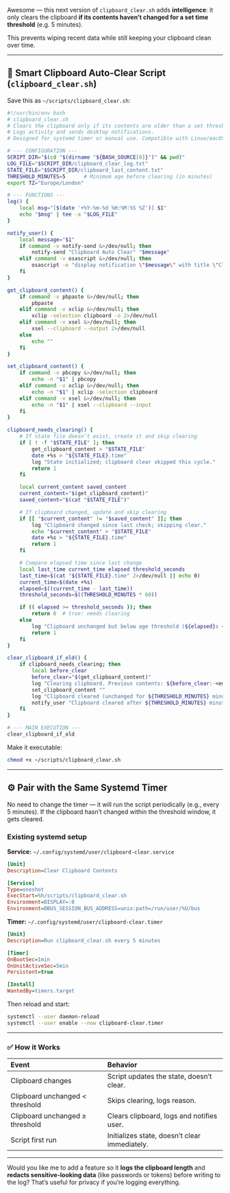 Awesome — this next version of `clipboard_clear.sh` adds **intelligence**:
it only clears the clipboard **if its contents haven’t changed for a set time threshold** (e.g. 5 minutes).

This prevents wiping recent data while still keeping your clipboard clean over time.

---

## 🧩 Smart Clipboard Auto-Clear Script (`clipboard_clear.sh`)

Save this as `~/scripts/clipboard_clear.sh`:

```bash
#!/usr/bin/env bash
# clipboard_clear.sh
# Clears the clipboard only if its contents are older than a set threshold.
# Logs activity and sends desktop notifications.
# Designed for systemd timer or manual use. Compatible with Linux/macOS.

# --- CONFIGURATION ---
SCRIPT_DIR="$(cd "$(dirname "${BASH_SOURCE[0]}")" && pwd)"
LOG_FILE="$SCRIPT_DIR/clipboard_clear_log.txt"
STATE_FILE="$SCRIPT_DIR/clipboard_last_content.txt"
THRESHOLD_MINUTES=5      # Minimum age before clearing (in minutes)
export TZ="Europe/London"

# --- FUNCTIONS ---
log() {
    local msg="[$(date '+%Y-%m-%d %H:%M:%S %Z')] $1"
    echo "$msg" | tee -a "$LOG_FILE"
}

notify_user() {
    local message="$1"
    if command -v notify-send &>/dev/null; then
        notify-send "Clipboard Auto Clear" "$message"
    elif command -v osascript &>/dev/null; then
        osascript -e "display notification \"$message\" with title \"Clipboard Auto Clear\""
    fi
}

get_clipboard_content() {
    if command -v pbpaste &>/dev/null; then
        pbpaste
    elif command -v xclip &>/dev/null; then
        xclip -selection clipboard -o 2>/dev/null
    elif command -v xsel &>/dev/null; then
        xsel --clipboard --output 2>/dev/null
    else
        echo ""
    fi
}

set_clipboard_content() {
    if command -v pbcopy &>/dev/null; then
        echo -n "$1" | pbcopy
    elif command -v xclip &>/dev/null; then
        echo -n "$1" | xclip -selection clipboard
    elif command -v xsel &>/dev/null; then
        echo -n "$1" | xsel --clipboard --input
    fi
}

clipboard_needs_clearing() {
    # If state file doesn’t exist, create it and skip clearing
    if [ ! -f "$STATE_FILE" ]; then
        get_clipboard_content > "$STATE_FILE"
        date +%s > "${STATE_FILE}.time"
        log "State initialized; clipboard clear skipped this cycle."
        return 1
    fi

    local current_content saved_content
    current_content="$(get_clipboard_content)"
    saved_content="$(cat "$STATE_FILE")"

    # If clipboard changed, update and skip clearing
    if [[ "$current_content" != "$saved_content" ]]; then
        log "Clipboard changed since last check; skipping clear."
        echo "$current_content" > "$STATE_FILE"
        date +%s > "${STATE_FILE}.time"
        return 1
    fi

    # Compare elapsed time since last change
    local last_time current_time elapsed threshold_seconds
    last_time=$(cat "${STATE_FILE}.time" 2>/dev/null || echo 0)
    current_time=$(date +%s)
    elapsed=$((current_time - last_time))
    threshold_seconds=$((THRESHOLD_MINUTES * 60))

    if (( elapsed >= threshold_seconds )); then
        return 0  # true: needs clearing
    else
        log "Clipboard unchanged but below age threshold (${elapsed}s < ${threshold_seconds}s)."
        return 1
    fi
}

clear_clipboard_if_old() {
    if clipboard_needs_clearing; then
        local before_clear
        before_clear="$(get_clipboard_content)"
        log "Clearing clipboard. Previous contents: ${before_clear:-<empty>}"
        set_clipboard_content ""
        log "Clipboard cleared (unchanged for ${THRESHOLD_MINUTES} minutes)."
        notify_user "Clipboard cleared after ${THRESHOLD_MINUTES} minutes of inactivity."
    fi
}

# --- MAIN EXECUTION ---
clear_clipboard_if_old
```

Make it executable:

```bash
chmod +x ~/scripts/clipboard_clear.sh
```

---

## ⚙️ Pair with the Same Systemd Timer

No need to change the timer — it will run the script periodically (e.g., every 5 minutes).
If the clipboard hasn’t changed within the threshold window, it gets cleared.

### Existing systemd setup

**Service:** `~/.config/systemd/user/clipboard-clear.service`

```ini
[Unit]
Description=Clear Clipboard Contents

[Service]
Type=oneshot
ExecStart=%h/scripts/clipboard_clear.sh
Environment=DISPLAY=:0
Environment=DBUS_SESSION_BUS_ADDRESS=unix:path=/run/user/%U/bus
```

**Timer:** `~/.config/systemd/user/clipboard-clear.timer`

```ini
[Unit]
Description=Run clipboard_clear.sh every 5 minutes

[Timer]
OnBootSec=1min
OnUnitActiveSec=5min
Persistent=true

[Install]
WantedBy=timers.target
```

Then reload and start:

```bash
systemctl --user daemon-reload
systemctl --user enable --now clipboard-clear.timer
```

---

### ✅ How it Works

| Event                           | Behavior                                      |
| :------------------------------ | :-------------------------------------------- |
| Clipboard changes               | Script updates the state, doesn’t clear.      |
| Clipboard unchanged < threshold | Skips clearing, logs reason.                  |
| Clipboard unchanged ≥ threshold | Clears clipboard, logs and notifies user.     |
| Script first run                | Initializes state, doesn’t clear immediately. |

---

Would you like me to add a feature so it **logs the clipboard length** and **redacts sensitive-looking data** (like passwords or tokens) before writing to the log? That’s useful for privacy if you’re logging everything.
